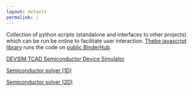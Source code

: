 ```yaml
---
layout: default
permalink: /
---
```


Collection of python scripts (standalone and interfaces to other projects) which can be run be online to facilitate user interaction. [Thebe javascript library](https://thebe.readthedocs.io) runs the code on [public BinderHub](https://mybinder.org/).

[DEVSIM TCAD Semiconductor Device Simulator](devsim)

[Semiconductor solver (1D)](ssolver_1d)

[Semiconductor solver (2D)](ssolver_2d)
